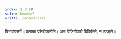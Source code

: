 ```yaml
---
index: 2.3.59
sutra: विभाषोपसर्गे
vritti: padamanjari
---
```


 विभाषोपसर्गे॥ शलाकां प्रतिदीव्यतीति। अत्र विजिगीषादौ दिविर्वर्तते, न व्यवहारे॥